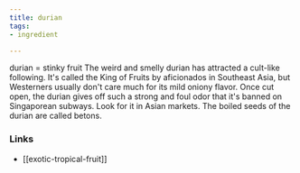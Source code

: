 ```yaml
---
title: durian
tags:
- ingredient

---
```

durian = stinky fruit The weird and smelly durian has attracted a cult-like following. It's called the King of Fruits by aficionados in Southeast Asia, but Westerners usually don't care much for its mild oniony flavor. Once cut open, the durian gives off such a strong and foul odor that it's banned on Singaporean subways. Look for it in Asian markets. The boiled seeds of the durian are called betons.

### Links

* [[exotic-tropical-fruit]]
